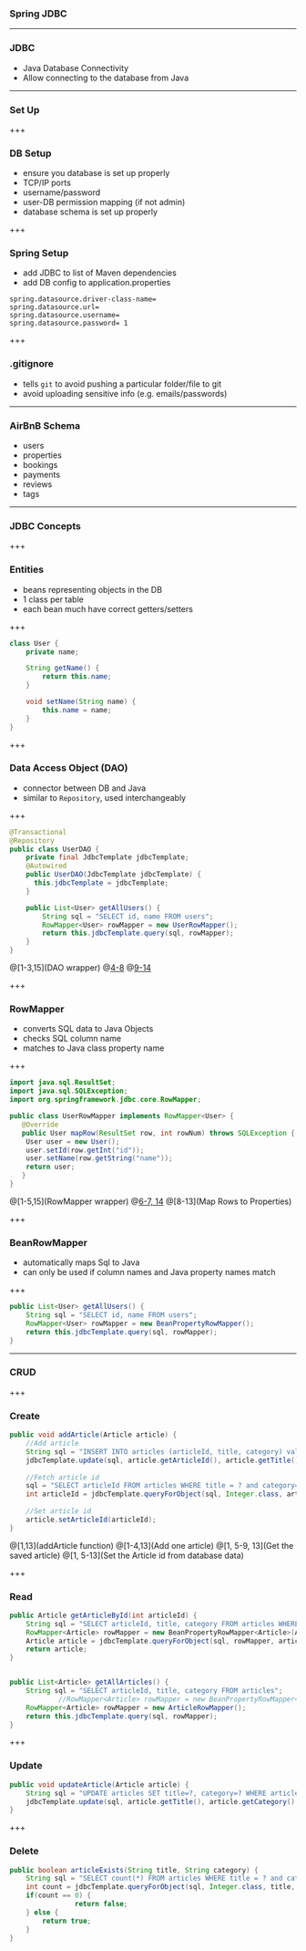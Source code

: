 ### Spring JDBC

---

### JDBC

- Java Database Connectivity
- Allow connecting to the database from Java

---

### Set Up

+++

### DB Setup

- ensure you database is set up properly
- TCP/IP ports 
- username/password
- user-DB permission mapping (if not admin)
- database schema is set up properly

+++ 

### Spring Setup

- add JDBC to list of Maven dependencies
- add DB config to application.properties

```
spring.datasource.driver-class-name=
spring.datasource.url=
spring.datasource.username=
spring.datasource.password= 1
```

+++

### .gitignore

- tells `git` to avoid pushing a particular folder/file to git
- avoid uploading sensitive info (e.g. emails/passwords)

---

### AirBnB Schema

- users
- properties
- bookings
- payments
- reviews
- tags

---

### JDBC Concepts

+++

### Entities

- beans representing objects in the DB
- 1 class per table
- each bean much have correct getters/setters

+++

```java
class User {
    private name;

    String getName() {
        return this.name;
    }

    void setName(String name) {
        this.name = name;
    }
}
```

+++

### Data Access Object (DAO)

- connector between DB and Java
- similar to `Repository`, used interchangeably

+++

```java
@Transactional
@Repository
public class UserDAO {
    private final JdbcTemplate jdbcTemplate;
    @Autowired
    public UserDAO(JdbcTemplate jdbcTemplate) {
	  this.jdbcTemplate = jdbcTemplate;
    }

    public List<User> getAllUsers() {
        String sql = "SELECT id, name FROM users";
        RowMapper<User> rowMapper = new UserRowMapper();
        return this.jdbcTemplate.query(sql, rowMapper);
    } 
}
```

@[1-3,15](DAO wrapper)
@[4-8](Constructor)
@[9-14](Method)

+++

### RowMapper 

- converts SQL data to Java Objects
- checks SQL column name
- matches to Java class property name

+++


```java
import java.sql.ResultSet;
import java.sql.SQLException;
import org.springframework.jdbc.core.RowMapper; 

public class UserRowMapper implements RowMapper<User> {
   @Override
   public User mapRow(ResultSet row, int rowNum) throws SQLException {
	User user = new User();
	user.setId(row.getInt("id"));
	user.setName(row.getString("name"));
	return user;
   }
}
```

@[1-5,15](RowMapper wrapper)
@[6-7, 14](Endpoint)
@[8-13](Map Rows to Properties)

+++

### BeanRowMapper

- automatically maps Sql to Java 
- can only be used if column names and Java property names match

+++

```java
public List<User> getAllUsers() {
    String sql = "SELECT id, name FROM users";
    RowMapper<User> rowMapper = new BeanPropertyRowMapper();
    return this.jdbcTemplate.query(sql, rowMapper);
} 
```
---

### CRUD

+++

### Create

```java
public void addArticle(Article article) {
    //Add article
    String sql = "INSERT INTO articles (articleId, title, category) values (?, ?, ?)";
    jdbcTemplate.update(sql, article.getArticleId(), article.getTitle(), article.getCategory());
    
    //Fetch article id
    sql = "SELECT articleId FROM articles WHERE title = ? and category=?";
    int articleId = jdbcTemplate.queryForObject(sql, Integer.class, article.getTitle(), article.getCategory());
    
    //Set article id 
    article.setArticleId(articleId);
}
```

@[1,13](addArticle function)
@[1-4,13](Add one article)
@[1, 5-9, 13](Get the saved article)
@[1, 5-13](Set the Article id from database data)

+++

### Read

```java
public Article getArticleById(int articleId) {
    String sql = "SELECT articleId, title, category FROM articles WHERE articleId = ?";
    RowMapper<Article> rowMapper = new BeanPropertyRowMapper<Article>(Article.class);
    Article article = jdbcTemplate.queryForObject(sql, rowMapper, articleId);
    return article;
}


public List<Article> getAllArticles() {
    String sql = "SELECT articleId, title, category FROM articles";
            //RowMapper<Article> rowMapper = new BeanPropertyRowMapper<Article>(Article.class);
    RowMapper<Article> rowMapper = new ArticleRowMapper();
    return this.jdbcTemplate.query(sql, rowMapper);
}
```

+++

### Update

```java
public void updateArticle(Article article) {
    String sql = "UPDATE articles SET title=?, category=? WHERE articleId=?";
    jdbcTemplate.update(sql, article.getTitle(), article.getCategory(), article.getArticleId());
}
```

+++

### Delete

```java
public boolean articleExists(String title, String category) {
    String sql = "SELECT count(*) FROM articles WHERE title = ? and category=?";
    int count = jdbcTemplate.queryForObject(sql, Integer.class, title, category);
    if(count == 0) {
                return false;
    } else {
        return true;
    }
}
```





